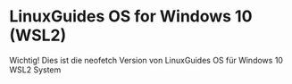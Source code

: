 # LinuxGuides OS for Windows 10 (WSL2)

Wichtig! Dies ist die neofetch Version von LinuxGuides OS für Windows 10 WSL2 System
